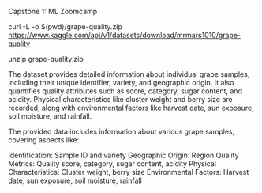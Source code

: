 Capstone 1: ML Zoomcamp

curl -L -o $(pwd)/grape-quality.zip  https://www.kaggle.com/api/v1/datasets/download/mrmars1010/grape-quality

unzip grape-quality.zip 


The dataset provides detailed information about individual grape samples, including their unique identifier, variety, and geographic origin. It also quantifies quality attributes such as score, category, sugar content, and acidity. Physical characteristics like cluster weight and berry size are recorded, along with environmental factors like harvest date, sun exposure, soil moisture, and rainfall.

The provided data includes information about various grape samples, covering aspects like:

Identification: Sample ID and variety
Geographic Origin: Region
Quality Metrics: Quality score, category, sugar content, acidity
Physical Characteristics: Cluster weight, berry size
Environmental Factors: Harvest date, sun exposure, soil moisture, rainfall
